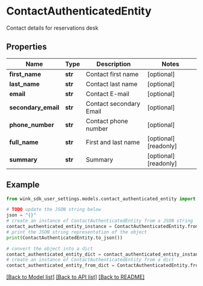 # ContactAuthenticatedEntity

Contact details for reservations desk

## Properties

Name | Type | Description | Notes
------------ | ------------- | ------------- | -------------
**first_name** | **str** | Contact first name | [optional] 
**last_name** | **str** | Contact last name | [optional] 
**email** | **str** | Contact E-mail | [optional] 
**secondary_email** | **str** | Contact secondary Email | [optional] 
**phone_number** | **str** | Contact phone number | [optional] 
**full_name** | **str** | First and last name | [optional] [readonly] 
**summary** | **str** | Summary | [optional] [readonly] 

## Example

```python
from wink_sdk_user_settings.models.contact_authenticated_entity import ContactAuthenticatedEntity

# TODO update the JSON string below
json = "{}"
# create an instance of ContactAuthenticatedEntity from a JSON string
contact_authenticated_entity_instance = ContactAuthenticatedEntity.from_json(json)
# print the JSON string representation of the object
print(ContactAuthenticatedEntity.to_json())

# convert the object into a dict
contact_authenticated_entity_dict = contact_authenticated_entity_instance.to_dict()
# create an instance of ContactAuthenticatedEntity from a dict
contact_authenticated_entity_from_dict = ContactAuthenticatedEntity.from_dict(contact_authenticated_entity_dict)
```
[[Back to Model list]](../README.md#documentation-for-models) [[Back to API list]](../README.md#documentation-for-api-endpoints) [[Back to README]](../README.md)


